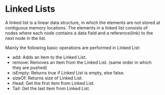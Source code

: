 # Linked Lists

A linked list is a linear data structure, in which the elements are not stored at contiguous memory locations. The elements in a linked list consists of nodes where each node contains a data field and a reference(link) to the next node in the list.

Mainly the following basic operations are performed in Linked List:

- add: Adds an item to the Linked List.
- remove: Removes an item from the Linked List. (same order in which they are pushed)
- isEmpty: Returns true if Linked List is empty, else false.
- sizeOf: Returns size of Linked List.
- Head: Get the first item from Linked List.
- Tail: Get the last item from Linked List.
